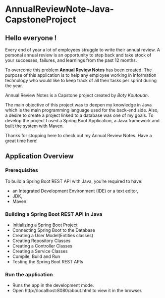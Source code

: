 # AnnualReviewNote-Java-CapstoneProject

## Hello everyone !

Every end of year a lot of employees struggle to write their annual review. A personal annual review is an opportunity to step back and take stock of your successes, failures, and learnings from the past 12 months.

To overcome this problem **Annual Review Notes** has been created. The purpose of this application is to help any employee working in information technology who would like to keep track of all their tasks per sprint during the year.

Annual Review Notes is a Capstone project created by *Boty Koutouan*.

The main objective of this project was to deepen my knowledge in Java which is the main programming language used for the back-end side. Also, a desire to create a project linked to a database was one of my goals. To develop the project I used a Spring Boot Application, a Java framework and built the system with Maven.

Thanks for stopping here to check out my Annual Review Notes. Have a great time here!

## Application Overview
### Prerequisites

To build a Spring Boot REST API with Java, you’re required to have:

- an Integrated Development Environment (IDE) or a text editor,
- JDK,
- Maven

### Building a Spring Boot REST API in Java

- Initializing a Spring Boot Project
- Connecting Spring Boot to the Database
- Creating a User Model(Entities classes)
- Creating Repository Classes
- Creating a Controller Classes
- Creating a Service Classes
- Compile, Build and Run
- Testing the Spring Boot REST APIs

### Run the application
- Runs the app in the development mode.
- Open http://localhost:8080/about.html to view it in the browser.
